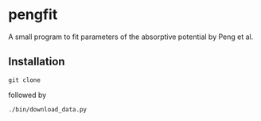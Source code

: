 # pengfit
A small program to fit parameters of the absorptive potential by Peng et al.

## Installation

`git clone `

followed by

`./bin/download_data.py`

